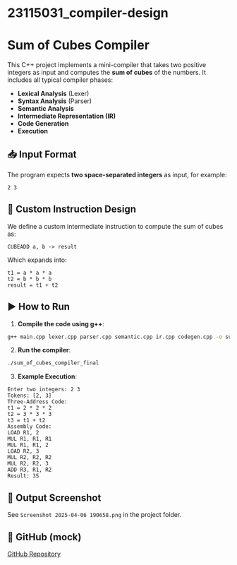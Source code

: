 # 23115031_compiler-design

# Sum of Cubes Compiler

This C++ project implements a mini-compiler that takes two positive integers as input and computes the **sum of cubes** of the numbers. It includes all typical compiler phases:

- **Lexical Analysis** (Lexer)
- **Syntax Analysis** (Parser)
- **Semantic Analysis**
- **Intermediate Representation (IR)**
- **Code Generation**
- **Execution**

## 📥 Input Format

The program expects **two space-separated integers** as input, for example:

```
2 3
```

## 🧮 Custom Instruction Design

We define a custom intermediate instruction to compute the sum of cubes as:

```
CUBEADD a, b -> result
```
Which expands into:
```
t1 = a * a * a
t2 = b * b * b
result = t1 + t2
```

## ▶️ How to Run

1. **Compile the code using g++**:


```bash
g++ main.cpp lexer.cpp parser.cpp semantic.cpp ir.cpp codegen.cpp -o sum_of_cubes_compiler_final
```

2. **Run the compiler**:

```bash
./sum_of_cubes_compiler_final
```

3. **Example Execution**:

```
Enter two integers: 2 3
Tokens: [2, 3]
Three-Address Code:
t1 = 2 * 2 * 2
t2 = 3 * 3 * 3
t3 = t1 + t2
Assembly Code:
LOAD R1, 2
MUL R1, R1, R1
MUL R1, R1, 2
LOAD R2, 3
MUL R2, R2, R2
MUL R2, R2, 3
ADD R3, R1, R2
Result: 35
```

## 📸 Output Screenshot

See `Screenshot 2025-04-06 190658.png` in the project folder.

## 🔗 GitHub (mock)

[GitHub Repository]()

